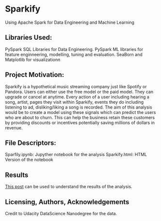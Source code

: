 # Sparkify
Using Apache Spark for Data Engineering and Machine Learning

## Libraries Used:
PySpark SQL Libraries for Data Engineering. 
PySpark ML libraries for feature enginneering, modelling, tuning and evaluation. 
SeaBorn and Matplotlib for visualizationn

## Project Motivation:
Sparkify is a hypothetical music streaming company just like Spotify or Pandora.
Users can either use the free model or the paid model. They can upgrade or cancel at anytime.
Every action of a user including hearing a song, artist, pages they visit within Sparkify, events they do including listening to ad, disliking/liking a song is recorded.
The aim of this analysis would be to create a model using these signals which can predict the users who are about to churn. This can help the business retain these customers by providing discounts or incentives potentially saving millions of dollars in revenue.

## File Descriptors:
Sparfily.ipynb: Jupyther notebook for the analysis
Sparkify.html: HTML Version of the notebook

## Results
[This post](https://medium.com/@microrunner/using-spark-for-data-engineering-and-machine-learning-d08ee49c34d2) can be used to understand the results of the analysis.

## Licensing, Authors, Acknowledgements
Credit to Udacity DataScience Nanodegree for the data.
